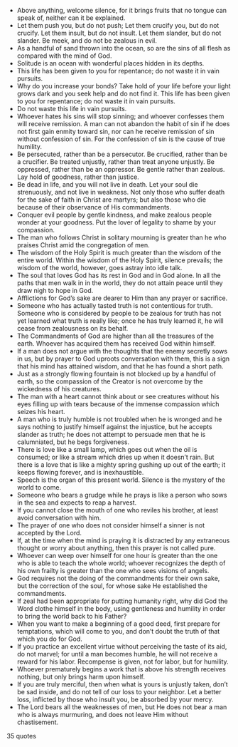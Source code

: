  - Above anything, welcome silence, for it brings fruits that no tongue can speak of, neither can it be explained.
 - Let them push you, but do not push; Let them crucify you, but do not crucify. Let them insult, but do not insult. Let them slander, but do not slander. Be meek, and do not be zealous in evil.
 - As a handful of sand thrown into the ocean, so are the sins of all flesh as compared with the mind of God.
 - Solitude is an ocean with wonderful places hidden in its depths.
 - This life has been given to you for repentance; do not waste it in vain pursuits.
 - Why do you increase your bonds? Take hold of your life before your light grows dark and you seek help and do not find it. This life has been given to you for repentance; do not waste it in vain pursuits.
 - Do not waste this life in vain pursuits.
 - Whoever hates his sins will stop sinning; and whoever confesses them will receive remission. A man can not abandon the habit of sin if he does not first gain enmity toward sin, nor can he receive remission of sin without confession of sin. For the confession of sin is the cause of true humility.
 - Be persecuted, rather than be a persecutor. Be crucified, rather than be a crucifier. Be treated unjustly, rather than treat anyone unjustly. Be oppressed, rather than be an oppressor. Be gentle rather than zealous. Lay hold of goodness, rather than justice.
 - Be dead in life, and you will not live in death. Let your soul die strenuously, and not live in weakness. Not only those who suffer death for the sake of faith in Christ are martyrs; but also those who die because of their observance of His commandments.
 - Conquer evil people by gentle kindness, and make zealous people wonder at your goodness. Put the lover of legality to shame by your compassion.
 - The man who follows Christ in solitary mourning is greater than he who praises Christ amid the congregation of men.
 - The wisdom of the Holy Spirit is much greater than the wisdom of the entire world. Within the wisdom of the Holy Spirit, silence prevails; the wisdom of the world, however, goes astray into idle talk.
 - The soul that loves God has its rest in God and in God alone. In all the paths that men walk in in the world, they do not attain peace until they draw nigh to hope in God.
 - Afflictions for God’s sake are dearer to Him than any prayer or sacrifice.
 - Someone who has actually tasted truth is not contentious for truth. Someone who is considered by people to be zealous for truth has not yet learned what truth is really like; once he has truly learned it, he will cease from zealousness on its behalf.
 - The Commandments of God are higher than all the treasures of the earth. Whoever has acquired them has received God within himself.
 - If a man does not argue with the thoughts that the enemy secretly sows in us, but by prayer to God uproots conversation with them, this is a sign that his mind has attained wisdom, and that he has found a short path.
 - Just as a strongly flowing fountain is not blocked up by a handful of earth, so the compassion of the Creator is not overcome by the wickedness of his creatures.
 - The man with a heart cannot think about or see creatures without his eyes filling up with tears because of the immense compassion which seizes his heart.
 - A man who is truly humble is not troubled when he is wronged and he says nothing to justify himself against the injustice, but he accepts slander as truth; he does not attempt to persuade men that he is calumniated, but he begs forgiveness.
 - There is love like a small lamp, which goes out when the oil is consumed; or like a stream which dries up when it doesn’t rain. But there is a love that is like a mighty spring gushing up out of the earth; it keeps flowing forever, and is inexhaustible.
 - Speech is the organ of this present world. Silence is the mystery of the world to come.
 - Someone who bears a grudge while he prays is like a person who sows in the sea and expects to reap a harvest.
 - If you cannot close the mouth of one who reviles his brother, at least avoid conversation with him.
 - The prayer of one who does not consider himself a sinner is not accepted by the Lord.
 - If, at the time when the mind is praying it is distracted by any extraneous thought or worry about anything, then this prayer is not called pure.
 - Whoever can weep over himself for one hour is greater than the one who is able to teach the whole world; whoever recognizes the depth of his own frailty is greater than the one who sees visions of angels.
 - God requires not the doing of the commandments for their own sake, but the correction of the soul, for whose sake He established the commandments.
 - If zeal had been appropriate for putting humanity right, why did God the Word clothe himself in the body, using gentleness and humility in order to bring the world back to his Father?
 - When you want to make a beginning of a good deed, first prepare for temptations, which will come to you, and don’t doubt the truth of that which you do for God.
 - If you practice an excellent virtue without perceiving the taste of its aid, do not marvel; for until a man becomes humble, he will not receive a reward for his labor. Recompense is given, not for labor, but for humility.
 - Whoever prematurely begins a work that is above his strength receives nothing, but only brings harm upon himself.
 - If you are truly merciful, then when what is yours is unjustly taken, don’t be sad inside, and do not tell of our loss to your neighbor. Let a better loss, inflicted by those who insult you, be absorbed by your mercy.
 - The Lord bears all the weaknesses of men, but He does not bear a man who is always murmuring, and does not leave Him without chastisement.

35 quotes